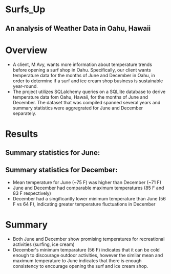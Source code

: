# Surfs_Up
## An analysis of Weather Data in Oahu, Hawaii

# Overview
- A client, M Avy, wants more information about temperature trends before opening a surf shop in Oahu. Specifically, our client wants temperature data for the months of June and December in Oahu, in order to determine if a surf and ice cream shop business is sustainable year-round.
- The project utilizes SQLalchemy queries on a SQLlite database to derive temperature data fom Oahu, Hawaii, for the months of June and December. The dataset that was compiled spanned several years and summary statistics were aggregrated for June and December separately.

# Results

## Summary statistics for June:

 



## Summary statistics for December:






- Mean temperature for June (~75 F) was higher than December (~71 F)
- June and December had comparable maximum temperatures (85 F and 83 F respectively)
- December had a singificantly lower minimum temperature than June (56 F vs 64 F), indicating greater temperature fluctuations in December

# Summary 

- Both June and December show promising temperatures for recreational activities (surfing, ice cream)
- December's minimum temparature (56 F) indicates that it can be cold enough to discourage outdoor activities, however the similar mean and maximum temperature to June indicates that there is enough consistency to encourage opening the surf and ice cream shop.
